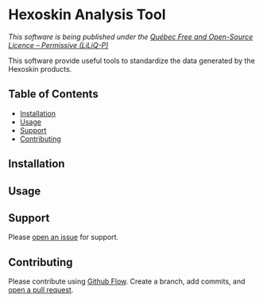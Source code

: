# Hexoskin Analysis Tool

 _This software is being published under the [Québec Free and Open-Source Licence – Permissive (LiLiQ-P)](LICENSE.md)_ 
 
 This software provide useful tools to standardize the data generated by the Hexoskin products.

## Table of Contents

- [Installation](#installation)
- [Usage](#usage)
- [Support](#support)
- [Contributing](#contributing)

## Installation


## Usage

## Support

Please [open an issue](https://github.com/lucasgrelaud/hexoskin-analysis-tool/issues/new) for support.

## Contributing

Please contribute using [Github Flow](https://guides.github.com/introduction/flow/). Create a branch, add commits, and [open a pull request](https://github.com/lucasgrelaud/hexoskin-analysis-tool/compare/).
